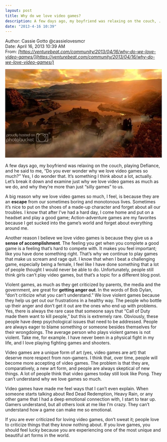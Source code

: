 ```yaml
---
layout: post
title: Why do we love video games?
description: A few days ago, my boyfriend was relaxing on the couch, ...
date: "2013-4-16 10:39"
---
```


Author: Cassie Gotto @cassielovesmcr  
Date: April 16, 2013 10:39 AM  
From: *[https://venturebeat.com/community/2013/04/16/why-do-we-love-video-games/](https://venturebeat.com/community/2013/04/16/why-do-we-love-video-games/)*

![](/images/pic06.jpg)

A few days ago, my boyfriend was relaxing on the couch, playing Defiance, and he said to me, “Do you ever wonder why we love video games so much?” Yes, I do wonder that. It’s something I think about a lot, actually. Let’s break it down and examine just why we love video games as much as we do, and why they’re more than just “silly games” to us.

A big reason why we love video games so much, I feel, is because they are an **escape** from our sometimes boring and monotonous lives. Sometimes it’s nice to put on the shoes of a made-up character and forget about all our troubles. I know that after I’ve had a hard day, I come home and put on a headset and play a good game; Action-adventure games are my favorites because I get sucked into the game’s world and forget about everything around me.

Another reason I believe we love video games is because they give us a **sense of accomplishment**. The feeling you get when you complete a good game is a feeling that’s hard to compete with. It makes you feel important; like you have done something right. That’s why we continue to play games that make us scream and rage quit.  I know that when I beat a challenging game, especially being a female, I feel like I have done something that a lot of people thought I would never be able to do. Unfortunately, people still think girls can’t play video games, but that’s a topic for a different blog post.

Violent games, as much as they get criticized by parents, the media and the government, are great for **getting anger out**. In the words of Bob Dylan, “don’t criticize what you can’t understand.” We love violent games because they help us get out our frustrations in a healthy way. The people who bottle up their anger and don’t get it out are the ones who end up with problems. Yes, there is always the rare case that someone says that “Call of Duty made them want to kill people,” but this is extremely rare. Obviously, these people have deep psychological issues that need to be addressed. People are always eager to blame something or someone besides themselves for their wrongdoings. The average person who plays violent games is not violent. Take me, for example. I have never been in a physical fight in my life, and I love playing fighting games and shooters.

Video games are a unique form of art (yes, video games are art) that deserve more respect from non-gamers. I think that, over time, people will become more accepting of video games. The problem is that they are, comparatively, a new art form, and people are always skeptical of new things. A lot of people think that video games today still look like Pong. They can’t understand why we love games so much.

Video games have made me feel ways that I can’t even explain. When someone starts talking about Red Dead Redemption, Heavy Rain, or any other game that I had a deep emotional connection with, I start to tear up. Gamers understand, but all others look at me like I’m crazy. They can’t understand how a game can make me so emotional.

If you are ever criticized for loving video games, don’t sweat it; people love to criticize things that they know nothing about. If you love games, you should feel lucky because you are experiencing one of the most unique and beautiful art forms in the world.
